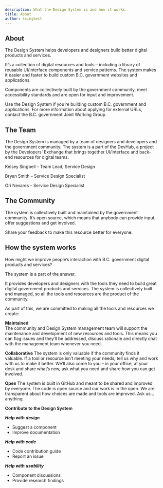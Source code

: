 ```yaml
---
description: What the Design System is and how it works.
title: About
author: ksingbeil
---
```


## About

The Design System helps developers and designers build better digital products and services.

It’s a collection of digital resources and tools – including a library of reusable UI/interface components and service patterns. The system makes it easier and faster to build custom B.C. government websites and applications. 

Components are collectively built by the government community, meet accessibility standards and are open for input and improvement.

Use the Design System if you’re building custom B.C. government and applications. For more information about applying for external URLs, contact the B.C. government Joint Working Group.

## The Team

The Design System is managed by a team of designers and developers and the government community. The system is a part of the DevHub, a project by the Developers’ Exchange that brings together UI/interface and back-end resources for digital teams.

Kelsey Singbeil – Team Lead, Service Design

Bryan Smith – Service Design Specialist

Ori Nevares – Service Design Specialist

## The Community

The system is collectively built and maintained by the government community. It’s open source, which means that anybody can provide input, offer suggestions and get involved.

Share your feedback to make this resource better for everyone.

## How the system works

How might we improve people’s interaction with B.C. government digital products and services?

The system is a part of the answer.

It provides developers and designers with the tools they need to build great digital government products and services. The system is collectively built and managed, so all the tools and resources are the product of the community.

As part of this, we are committed to making all the tools and resources we create:

**Maintained**  
The community and Design System management team will support the maintenance and development of new resources and tools. This means you can flag issues and they’ll be addressed, discuss rationale and directly chat with the management team whenever you need.

**Collaborative**
The system is only valuable if the community finds it valuable. If a tool or resource isn’t meeting your needs, tell us why and work with us to make it better. We’ll also come to you – in your office, at your desk and share what’s new, ask what you need and share how you can get involved.

**Open**
The system is built in GitHub and meant to be shared and improved by everyone. The code is open source and our work is in the open. We are transparent about how choices are made and tools are improved. Ask us…anything.

**Contribute to the Design System**

***Help with design***
-   Suggest a component
-   Improve documentation

***Help with code***
-  Code contribution guide
-   Report an issue

***Help with usability***
-   Component discussions
-   Provide research findings

